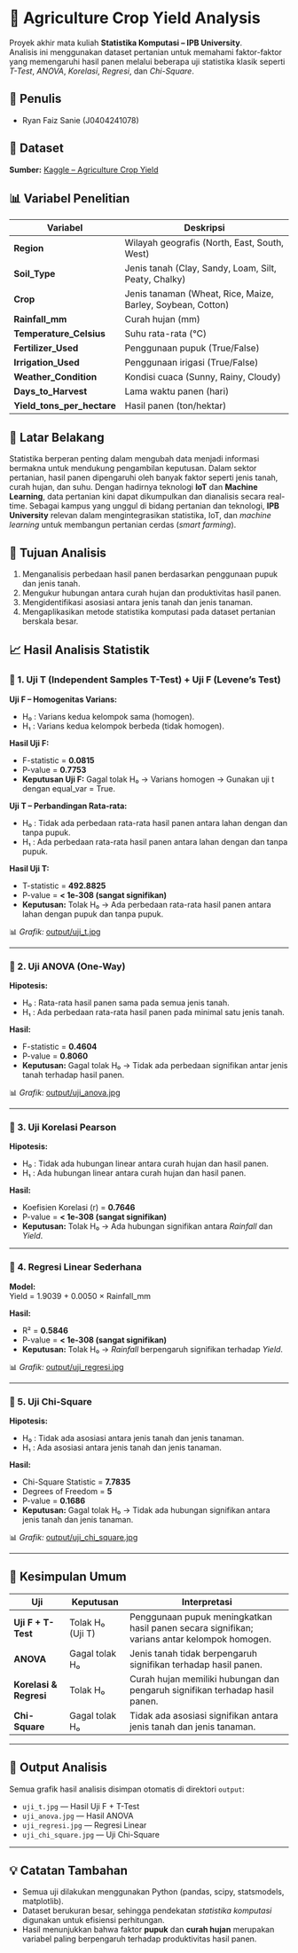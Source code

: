 # 🌾 Agriculture Crop Yield Analysis

Proyek akhir mata kuliah **Statistika Komputasi – IPB University**.  
Analisis ini menggunakan dataset pertanian untuk memahami faktor-faktor yang memengaruhi hasil panen melalui beberapa uji statistika klasik seperti *T-Test*, *ANOVA*, *Korelasi*, *Regresi*, dan *Chi-Square*.

## 🪪 Penulis
- Ryan Faiz Sanie (J0404241078)

## 📂 Dataset
**Sumber:** [Kaggle – Agriculture Crop Yield](https://www.kaggle.com/datasets/samuelotiattakorah/agriculture-crop-yield)

## 📊 Variabel Penelitian
| Variabel | Deskripsi |
|-----------|------------|
| **Region** | Wilayah geografis (North, East, South, West) |
| **Soil_Type** | Jenis tanah (Clay, Sandy, Loam, Silt, Peaty, Chalky) |
| **Crop** | Jenis tanaman (Wheat, Rice, Maize, Barley, Soybean, Cotton) |
| **Rainfall_mm** | Curah hujan (mm) |
| **Temperature_Celsius** | Suhu rata-rata (°C) |
| **Fertilizer_Used** | Penggunaan pupuk (True/False) |
| **Irrigation_Used** | Penggunaan irigasi (True/False) |
| **Weather_Condition** | Kondisi cuaca (Sunny, Rainy, Cloudy) |
| **Days_to_Harvest** | Lama waktu panen (hari) |
| **Yield_tons_per_hectare** | Hasil panen (ton/hektar) |

## 📖 Latar Belakang
Statistika berperan penting dalam mengubah data menjadi informasi bermakna untuk mendukung pengambilan keputusan. Dalam sektor pertanian, hasil panen dipengaruhi oleh banyak faktor seperti jenis tanah, curah hujan, dan suhu. Dengan hadirnya teknologi **IoT** dan **Machine Learning**, data pertanian kini dapat dikumpulkan dan dianalisis secara real-time. Sebagai kampus yang unggul di bidang pertanian dan teknologi, **IPB University** relevan dalam mengintegrasikan statistika, IoT, dan *machine learning* untuk membangun pertanian cerdas (*smart farming*).

## 🎯 Tujuan Analisis
1. Menganalisis perbedaan hasil panen berdasarkan penggunaan pupuk dan jenis tanah.  
2. Mengukur hubungan antara curah hujan dan produktivitas hasil panen.  
3. Mengidentifikasi asosiasi antara jenis tanah dan jenis tanaman.  
4. Mengaplikasikan metode statistika komputasi pada dataset pertanian berskala besar.

## 📈 Hasil Analisis Statistik

### 🔹 1. Uji T (Independent Samples T-Test) + Uji F (Levene’s Test)
**Uji F – Homogenitas Varians:**
- H₀ : Varians kedua kelompok sama (homogen).  
- H₁ : Varians kedua kelompok berbeda (tidak homogen).  

**Hasil Uji F:**
- F-statistic = **0.0815**  
- P-value = **0.7753**  
- **Keputusan Uji F:** Gagal tolak H₀ → Varians homogen → Gunakan uji t dengan equal_var = True.  

**Uji T – Perbandingan Rata-rata:**
- H₀ : Tidak ada perbedaan rata-rata hasil panen antara lahan dengan dan tanpa pupuk.  
- H₁ : Ada perbedaan rata-rata hasil panen antara lahan dengan dan tanpa pupuk.  

**Hasil Uji T:**
- T-statistic = **492.8825**  
- P-value = **< 1e-308 (sangat signifikan)**  
- **Keputusan:** Tolak H₀ → Ada perbedaan rata-rata hasil panen antara lahan dengan pupuk dan tanpa pupuk.  

📊 *Grafik:* [output/uji_t.jpg](output/uji_t.jpg)

---

### 🔹 2. Uji ANOVA (One-Way)
**Hipotesis:**
- H₀ : Rata-rata hasil panen sama pada semua jenis tanah.  
- H₁ : Ada perbedaan rata-rata hasil panen pada minimal satu jenis tanah.  

**Hasil:**
- F-statistic = **0.4604**  
- P-value = **0.8060**  
- **Keputusan:** Gagal tolak H₀ → Tidak ada perbedaan signifikan antar jenis tanah terhadap hasil panen.  

📊 *Grafik:* [output/uji_anova.jpg](output/uji_anova.jpg)

---

### 🔹 3. Uji Korelasi Pearson
**Hipotesis:**
- H₀ : Tidak ada hubungan linear antara curah hujan dan hasil panen.  
- H₁ : Ada hubungan linear antara curah hujan dan hasil panen.  

**Hasil:**
- Koefisien Korelasi (r) = **0.7646**  
- P-value = **< 1e-308 (sangat signifikan)**  
- **Keputusan:** Tolak H₀ → Ada hubungan signifikan antara *Rainfall* dan *Yield*.  

---

### 🔹 4. Regresi Linear Sederhana
**Model:**  
Yield = 1.9039 + 0.0050 × Rainfall_mm  

**Hasil:**
- R² = **0.5846**  
- P-value = **< 1e-308 (sangat signifikan)**  
- **Keputusan:** Tolak H₀ → *Rainfall* berpengaruh signifikan terhadap *Yield*.  

📊 *Grafik:* [output/uji_regresi.jpg](output/uji_regresi.jpg)

---

### 🔹 5. Uji Chi-Square
**Hipotesis:**
- H₀ : Tidak ada asosiasi antara jenis tanah dan jenis tanaman.  
- H₁ : Ada asosiasi antara jenis tanah dan jenis tanaman.  

**Hasil:**
- Chi-Square Statistic = **7.7835**  
- Degrees of Freedom = **5**  
- P-value = **0.1686**  
- **Keputusan:** Gagal tolak H₀ → Tidak ada hubungan signifikan antara jenis tanah dan jenis tanaman.  

📊 *Grafik:* [output/uji_chi_square.jpg](output/uji_chi_square.jpg)

---

## 🧩 Kesimpulan Umum
| Uji | Keputusan | Interpretasi |
|-----|------------|--------------|
| **Uji F + T-Test** | Tolak H₀ (Uji T) | Penggunaan pupuk meningkatkan hasil panen secara signifikan; varians antar kelompok homogen. |
| **ANOVA** | Gagal tolak H₀ | Jenis tanah tidak berpengaruh signifikan terhadap hasil panen. |
| **Korelasi & Regresi** | Tolak H₀ | Curah hujan memiliki hubungan dan pengaruh signifikan terhadap hasil panen. |
| **Chi-Square** | Gagal tolak H₀ | Tidak ada asosiasi signifikan antara jenis tanah dan jenis tanaman. |

---

## 📂 Output Analisis
Semua grafik hasil analisis disimpan otomatis di direktori `output`:
- `uji_t.jpg` — Hasil Uji F + T-Test  
- `uji_anova.jpg` — Hasil ANOVA  
- `uji_regresi.jpg` — Regresi Linear  
- `uji_chi_square.jpg` — Uji Chi-Square  

---

## 💡 Catatan Tambahan
- Semua uji dilakukan menggunakan Python (pandas, scipy, statsmodels, matplotlib).  
- Dataset berukuran besar, sehingga pendekatan *statistika komputasi* digunakan untuk efisiensi perhitungan.  
- Hasil menunjukkan bahwa faktor **pupuk** dan **curah hujan** merupakan variabel paling berpengaruh terhadap produktivitas hasil panen.
